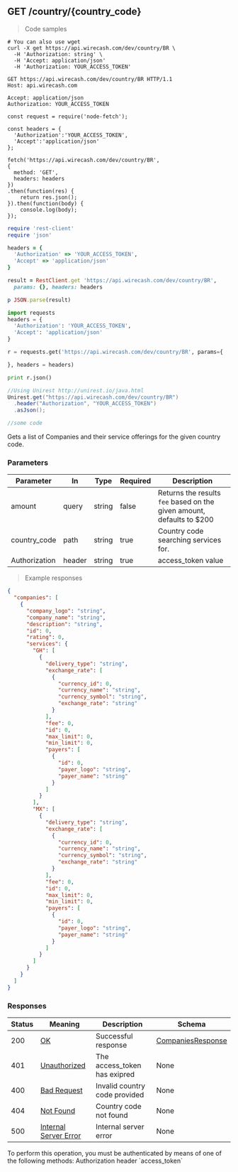 ## GET /country/{country_code}

> Code samples

```shell
# You can also use wget
curl -X get https://api.wirecash.com/dev/country/BR \
  -H 'Authorization: string' \
  -H 'Accept: application/json'
  -H 'Authorization: YOUR_ACCESS_TOKEN'
```

```http
GET https://api.wirecash.com/dev/country/BR HTTP/1.1
Host: api.wirecash.com

Accept: application/json
Authorization: YOUR_ACCESS_TOKEN

```

```javascript--nodejs
const request = require('node-fetch');

const headers = {
  'Authorization':'YOUR_ACCESS_TOKEN',
  'Accept':'application/json'
};

fetch('https://api.wirecash.com/dev/country/BR',
{
  method: 'GET',
  headers: headers
})
.then(function(res) {
    return res.json();
}).then(function(body) {
    console.log(body);
});
```

```ruby
require 'rest-client'
require 'json'

headers = {
  'Authorization' => 'YOUR_ACCESS_TOKEN',
  'Accept' => 'application/json'
}

result = RestClient.get 'https://api.wirecash.com/dev/country/BR',
  params: {}, headers: headers

p JSON.parse(result)
```

```python
import requests
headers = {
  'Authorization': 'YOUR_ACCESS_TOKEN',
  'Accept': 'application/json'
}

r = requests.get('https://api.wirecash.com/dev/country/BR', params={

}, headers = headers)

print r.json()
```

```java
//Using Unirest http://unirest.io/java.html
Unirest.get("https://api.wirecash.com/dev/country/BR")
  .header("Authorization", "YOUR_ACCESS_TOKEN")
  .asJson();
```

```csharp
//some code

```

Gets a list of Companies and their service offerings for the given country code.

### Parameters

Parameter|In|Type|Required|Description
---|---|---|---|---|
amount|query|string|false|Returns the results `fee` based on the given amount, defaults to $200
country_code|path|string|true|Country code searching services for.
Authorization|header|string|true|access_token value


> Example responses

```json
{
  "companies": [
    {
      "company_logo": "string",
      "company_name": "string",
      "description": "string",
      "id": 0,
      "rating": 0,
      "services": {
        "GH": [
          {
            "delivery_type": "string",
            "exchange_rate": [
              {
                "currency_id": 0,
                "currency_name": "string",
                "currency_symbol": "string",
                "exchange_rate": "string"
              }
            ],
            "fee": 0,
            "id": 0,
            "max_limit": 0,
            "min_limit": 0,
            "payers": [
              {
                "id": 0,
                "payer_logo": "string",
                "payer_name": "string"
              }
            ]
          }
        ],
        "MX": [
          {
            "delivery_type": "string",
            "exchange_rate": [
              {
                "currency_id": 0,
                "currency_name": "string",
                "currency_symbol": "string",
                "exchange_rate": "string"
              }
            ],
            "fee": 0,
            "id": 0,
            "max_limit": 0,
            "min_limit": 0,
            "payers": [
              {
                "id": 0,
                "payer_logo": "string",
                "payer_name": "string"
              }
            ]
          }
        ]
      }
    }
  ]
}
```
### Responses

Status|Meaning|Description|Schema
---|---|---|---|
200|[OK](https://tools.ietf.org/html/rfc7231#section-6.3.1)|Successful response|[CompaniesResponse](#schemacompaniesresponse)
401|[Unauthorized](https://tools.ietf.org/html/rfc7235#section-3.1)|The access_token has exipred|None
400|[Bad Request](https://tools.ietf.org/html/rfc7231#section-6.5.1)|Invalid country code provided|None
404|[Not Found](https://tools.ietf.org/html/rfc7231#section-6.5.4)|Country code not found|None
500|[Internal Server Error](https://tools.ietf.org/html/rfc7231#section-6.6.1)|Internal server error|None

<aside class="warning">
To perform this operation, you must be authenticated by means of one of the following methods: Authorization header `access_token`
</aside>
